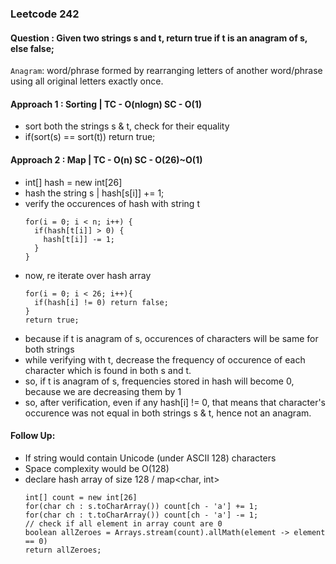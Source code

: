 ### Leetcode 242
#### Question : Given two strings s and t, return true if t is an anagram of s, else false;
`Anagram`: word/phrase formed by rearranging letters of another word/phrase using all original letters exactly once.
#### Approach 1 : Sorting | TC - O(nlogn) SC - O(1)
- sort both the strings s & t, check for their equality
- if(sort(s) == sort(t)) return true;

#### Approach 2 : Map | TC - O(n) SC - O(26)~O(1)
- int[] hash = new int[26]
- hash the string s | hash[s[i]] += 1;
- verify the occurences of hash with string t
  ```
  for(i = 0; i < n; i++) {
    if(hash[t[i]] > 0) {
      hash[t[i]] -= 1;
    }
  }
  ```
- now, re iterate over hash array
  ```
  for(i = 0; i < 26; i++){
    if(hash[i] != 0) return false;
  }
  return true;
  ```
- because if t is anagram of s, occurences of characters will be same for both strings
- while verifying with t, decrease the frequency of occurence of each character which is found in both s and t.
- so, if t is anagram of s, frequencies stored in hash will become 0, because we are decreasing them by 1
- so, after verification, even if any hash[i] != 0, that means that character's occurence was not equal in both strings s & t, hence not an anagram.

#### Follow Up:
- If string would contain Unicode (under ASCII 128) characters
- Space complexity would be O(128)
- declare hash array of size 128 / map<char, int>
  ```
  int[] count = new int[26]
  for(char ch : s.toCharArray()) count[ch - 'a'] += 1;
  for(char ch : t.toCharArray()) count[ch - 'a'] -= 1;
  // check if all element in array count are 0
  boolean allZeroes = Arrays.stream(count).allMath(element -> element == 0)
  return allZeroes;
  ```
